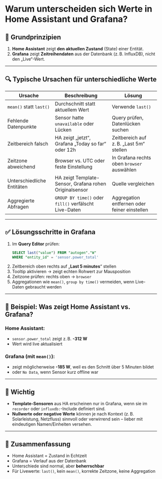 
# Warum unterscheiden sich Werte in Home Assistant und Grafana?

## 🧠 Grundprinzipien

1. **Home Assistant** zeigt **den aktuellen Zustand** (State) einer Entität.
2. **Grafana** zeigt **Zeitreihendaten** aus der Datenbank (z. B. InfluxDB), nicht den „Live“-Wert.

---

## 🔍 Typische Ursachen für unterschiedliche Werte

| Ursache                   | Beschreibung                                                    | Lösung                         |
|---------------------------|------------------------------------------------------------------|--------------------------------|
| `mean()` statt `last()`   | Durchschnitt statt aktuellem Wert                                | Verwende `last()`              |
| Fehlende Datenpunkte      | Sensor hatte `unavailable` oder Lücken                           | Query prüfen, Datenlücken suchen |
| Zeitbereich falsch        | HA zeigt „jetzt“, Grafana „Today so far“ oder 12h                | Zeitbereich auf z. B. „Last 5m“ stellen |
| Zeitzone abweichend       | Browser vs. UTC oder feste Einstellung                           | In Grafana rechts oben `browser` auswählen |
| Unterschiedliche Entitäten| HA zeigt Template-Sensor, Grafana rohen Originalsensor           | Quelle vergleichen             |
| Aggregierte Abfragen      | `GROUP BY time()` oder `fill()` verfälscht Live-Daten            | Aggregation entfernen oder feiner einstellen |

---

## ✅ Lösungsschritte in Grafana

1. Im **Query Editor** prüfen:
   ```sql
   SELECT last("value") FROM "autogen"."W"
   WHERE "entity_id" = 'sensor.power_total'
   ```
2. Zeitbereich oben rechts auf „**Last 5 minutes**“ stellen
3. Tooltip aktivieren → zeigt echten Rohwert zur Mausposition
4. Zeitzone prüfen: rechts oben → `browser`
5. Aggregationen wie `mean()`, `group by time()` vermeiden, wenn Live-Daten gebraucht werden

---

## 🧪 Beispiel: Was zeigt Home Assistant vs. Grafana?

### Home Assistant:
- `sensor.power_total` zeigt z. B. **-312 W**
- Wert wird live aktualisiert

### Grafana (mit `mean()`):
- zeigt möglicherweise **-185 W**, weil es den Schnitt über 5 Minuten bildet
- oder `No Data`, wenn Sensor kurz offline war

---

## 📌 Wichtig

- **Template-Sensoren** aus HA erscheinen nur in Grafana, wenn sie im `recorder` oder `influxdb:`-Include definiert sind.
- **Nullwerte oder negative Werte** können je nach Kontext (z. B. Solarleistung, Netzfluss) sinnvoll oder verwirrend sein – lieber mit eindeutigen Namen/Einheiten versehen.

---

## 💬 Zusammenfassung

- Home Assistant = Zustand in Echtzeit
- Grafana = Verlauf aus der Datenbank
- Unterschiede sind normal, aber **beherrschbar**
- Für Livewerte: `last()`, kein `mean()`, korrekte Zeitzone, keine Aggregation
